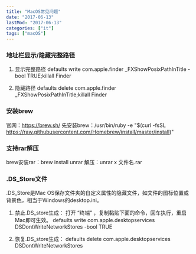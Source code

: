 ```yaml
---
title: "MacOS常见问题"
date: "2017-06-13"
lastMod: "2017-06-13"
categories: ["it"]
tags: ["macOS"]
---
```


### 地址栏显示/隐藏完整路径
1. 显示完整路径
defaults write com.apple.finder _FXShowPosixPathInTitle -bool TRUE;killall Finder

2. 隐藏路径
defaults delete com.apple.finder _FXShowPosixPathInTitle;killall Finder

### 安装brew
官网：https://brew.sh/
先安装brew：/usr/bin/ruby -e "$(curl -fsSL https://raw.githubusercontent.com/Homebrew/install/master/install)"

### 支持rar解压
brew安装rar：brew install unrar
解压：unrar x 文件名.rar

### .DS_Store文件
.DS_Store是Mac OS保存文件夹的自定义属性的隐藏文件，如文件的图标位置或背景色，相当于Windows的desktop.ini。
1. 禁止.DS_store生成：
打开 “终端” ，复制黏贴下面的命令，回车执行，重启Mac即可生效。
defaults write com.apple.desktopservices DSDontWriteNetworkStores -bool TRUE

2. 恢复.DS_store生成：
defaults delete com.apple.desktopservices DSDontWriteNetworkStores